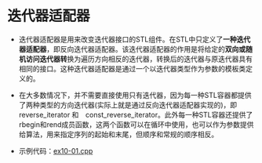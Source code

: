 # 迭代器适配器
* 迭代器适配器是用来改变迭代器接口的STL组件。在STL中只定义了**一种迭代器适配器**，即反向迭代器适配器。该迭代器适配器的作用是将给定的**双向或随机访问迭代器转**换为遍历方向相反的迭代器，转换后的迭代器与原迭代器具有相同的接口。这种迭代器适配器是通过一个以迭代器类型作为参数的模板类定义的。

* 在大多数情况下，并不需要直接使用只有迭代器，因为每一种STL容器都提供了两种类型的方向迭代器(实际上就是通过反向迭代器适配器实现的)，即reverse_iterator 和　const_reverse_iterator。此外每一种STL容器还提供了rbegin和rend成员函数，这两个函数可以在循环中使用，也可以作为参数提供给算法，用来指定序列的起始和末尾，但顺序和常规的顺序相反。

* 示例代码：[ex10-01.cpp](https://github.com/cjdao/stl_example/blob/master/ex10/ex10-01.cpp)